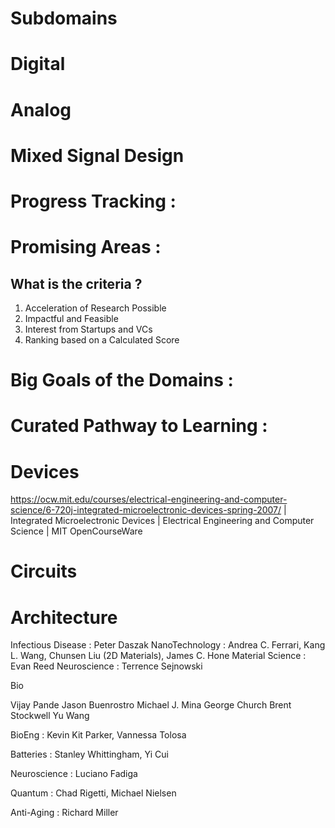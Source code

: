 # Subdomains

# Digital

# Analog

# Mixed Signal Design

# Progress Tracking :

# Promising Areas :

## What is the criteria ?

1. Acceleration of Research Possible
2. Impactful and Feasible
3. Interest from Startups and VCs
4. Ranking based on a Calculated Score

##

# Big Goals of the Domains :

# Curated Pathway to Learning :

# Devices 
https://ocw.mit.edu/courses/electrical-engineering-and-computer-science/6-720j-integrated-microelectronic-devices-spring-2007/ | Integrated Microelectronic Devices | Electrical Engineering and Computer Science | MIT OpenCourseWare

# Circuits 

# Architecture 

Infectious Disease : Peter Daszak
NanoTechnology : Andrea C. Ferrari, Kang L. Wang, Chunsen Liu (2D Materials), James C. Hone
Material Science : Evan Reed
Neuroscience : Terrence Sejnowski

Bio 

Vijay Pande
Jason Buenrostro
Michael J. Mina
George Church
Brent Stockwell
Yu Wang

BioEng : Kevin Kit Parker, Vannessa Tolosa

Batteries : Stanley Whittingham, Yi Cui

Neuroscience : Luciano Fadiga

Quantum : Chad Rigetti, Michael Nielsen

Anti-Aging : Richard Miller